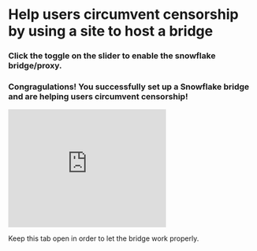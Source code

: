 # Help users circumvent censorship by using a site to host a bridge

### Click the toggle on the slider to enable the snowflake bridge/proxy. 
### Congragulations! You successfully set up a Snowflake bridge and are helping users circumvent censorship!

<iframe src="https://snowflake.torproject.org/embed.html" width="320" height="240" frameborder="0" scrolling="no"></iframe>


Keep this tab open in order to let the bridge work properly.
